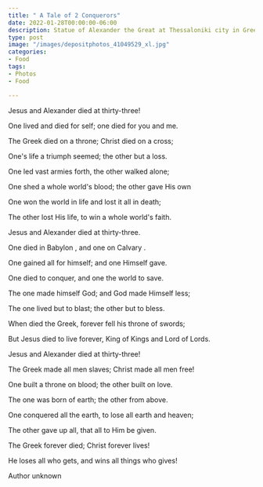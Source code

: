 ```yaml
---
title: " A Tale of 2 Conquerors"
date: 2022-01-28T00:00:00-06:00
description: Statue of Alexander the Great at Thessaloniki city in Greece
type: post
image: "/images/depositphotos_41049529_xl.jpg"
categories:
- Food
tags:
- Photos
- Food

---
```

Jesus and Alexander died at thirty-three!

One lived and died for self; one died for you and me.

The Greek died on a throne; Christ died on a cross;

One's life a triumph seemed; the other but a loss.

One led vast armies forth, the other walked alone;

One shed a whole world's blood; the other gave His own

One won the world in life and lost it all in death;

The other lost His life, to win a whole world's faith.

Jesus and Alexander died at thirty-three.

One died in Babylon , and one on Calvary .

One gained all for himself; and one Himself gave.

One died to conquer, and one the world to save.

The one made himself God; and God made Himself less;

The one lived but to blast; the other but to bless.

When died the Greek, forever fell his throne of swords;

But Jesus died to live forever, King of Kings and Lord of Lords.

Jesus and Alexander died at thirty-three!

The Greek made all men slaves; Christ made all men free!

One built a throne on blood; the other built on love.

The one was born of earth; the other from above.

One conquered all the earth, to lose all earth and heaven;

The other gave up all, that all to Him be given.

The Greek forever died; Christ forever lives!

He loses all who gets, and wins all things who gives!

Author unknown